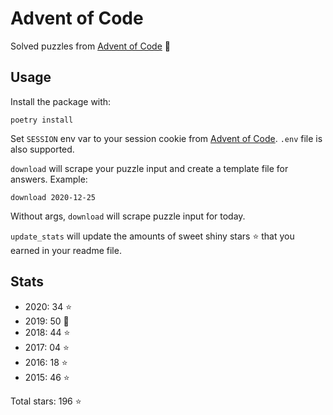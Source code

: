 # Advent of Code

Solved puzzles from [Advent of Code](https://adventofcode.com) :christmas_tree:

## Usage

Install the package with:

```console
poetry install
```

Set `SESSION` env var to your session cookie from [Advent of Code](https://adventofcode.com).
`.env` file is also supported.

`download` will scrape your puzzle input and create a template file for answers.
Example:

```console
download 2020-12-25
```

Without args, `download` will scrape puzzle input for today.

`update_stats` will update the amounts of sweet shiny stars :star: that you earned in your readme file.

## Stats

- 2020: 34 :star:
- 2019: 50 :star2:
- 2018: 44 :star:
- 2017: 04 :star:
- 2016: 18 :star:
- 2015: 46 :star:

Total stars: 196 :star:
